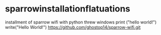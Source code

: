 # sparrowinstallationflatuations
installment of sparrow wifi with python threw windows 
print ("hello world!")
write("Hello World!")
https://github.com/ghostop14/sparrow-wifi.git
